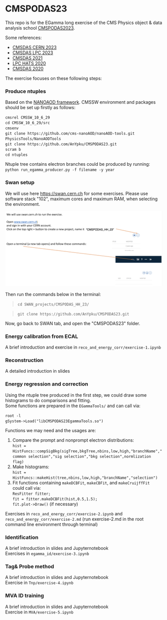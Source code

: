 # CMSPODAS23
This repo is for the EGamma long exercise of the CMS Physics object & data analysis school [CMSPODAS2023](https://indico.desy.de/event/38207). 

Some references:
 - [CMSDAS CERN 2023](https://indico.cern.ch/event/1257234/)
 - [CMSDAS LPC 2023](https://twiki.cern.ch/twiki/bin/view/CMS/SWGuideCMSDataAnalysisSchoolLPC2023EGammaShortExercise)
 - [CMSDAS 2021](https://twiki.cern.ch/twiki/bin/view/CMS/SWGuideCMSDataAnalysisSchoolLPC2021EGammaExercise)
 - [LPC HATS 2020](https://twiki.cern.ch/twiki/bin/view/CMS/EGammaHATSatLPC2020)
 - [CMSDAS 2020](https://twiki.cern.ch/twiki/bin/view/CMS/SWGuideCMSDataAnalysisSchoolLPC2020EGammaExercise)


The exercise focuses on these following steps:

### Produce ntuples
Based on the [NANOAOD framework](https://github.com/cms-nanoAOD/nanoAOD-tools.git). CMSSW environment and packages should be set up firstly as follows:<br>

``cmsrel CMSSW_10_6_29``<br>
``cd CMSSW_10_6_29/src``<br>
``cmsenv``<br>
``git clone https://github.com/cms-nanoAOD/nanoAOD-tools.git PhysicsTools/NanoAODTools``<br>
``git clone https://github.com/AnYpku/CMSPODAS23.git``<br>
``scram b``<br>
``cd ntuples``<br>

Ntuple tree contains electron branches could be produced by running:<br>
``python run_egamma_producer.py -f filename -y year``<br>

### Swan setup 
We will use here https://swan.cern.ch for some exercises.
Please use software stack "102", maximum cores and maximum RAM, when selecting the environment.

![](reco_and_energy_corr/Pics/instr1.png)

Then run the commands below in the terminal:

>`cd SWAN_projects/CMSPODAS_HH_23/`

>`git clone https://github.com/AnYpku/CMSPODAS23.git`

Now, go back to SWAN tab, and open the "CMSPODAS23" folder.

### Energy calibration from ECAL
A brief introduction and exercise in ``reco_and_energy_corr/exercise-1.ipynb``<br>

### Reconstruction
A detailed introduction in slides

### Energy regression and correction
Using the ntuple tree produced in the first step, we could draw some histograms to do comparisons and fitting.<br>
Some functions are prepared in the ``EGammaTools/`` and can call via:<br>

``root -l``<br>
``gSystem->Load("libCMSPODAS23EgammaTools.so")``<br>

Functions we may need and the usages are:<br>
1. Compare the prompt and nonprompt electron distributions:<br> ``hist = HistFuncs::compSigBkg(sigTree,bkgTree,nbins,low,high,"branchName","common selection","sig selection","bkg selection",normlization flag)``<br>
2. Make histograms:<br> ``hist = HistFuncs::makeHist(tree,nbins,low,high,"branchName","selection")``
3. Fit functions containing ``makeDCBFit``, ``makeCBFit``, and ``makeCruijffFit`` could call via:<br>
``ResFitter fitter;``<br>``fit = fitter.makeDCBFit(hist,0.5,1.5);``<br>``fit.plot->Draw()`` (if necessary)<br>

Exercises in ``reco_and_energy_corr/exercise-2.ipynb`` and ``reco_and_energy_corr/exercise-2.md`` (run exercise-2.md in the root command line environment through terminal)<br>

### Identification
A brief introduction in slides and Jupyternotebook<br>
Exercises in ``egamma_id/exercise-3.ipynb``<br>

### Tag& Probe method
A brief introduction in slides and Jupyternotebook<br>
Exercise in ``Tnp/exercise-4.ipynb``<br>

### MVA ID training
A brief introduction in slides and Jupyternotebook<br>
Exercise in ``MVA/exercise-5.ipynb``<br>
